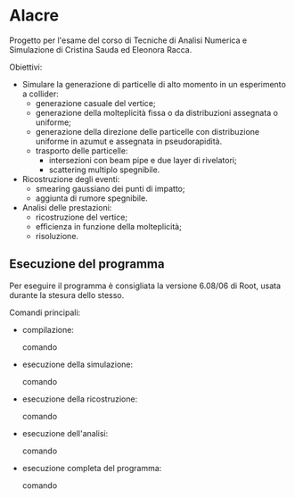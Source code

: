 # Alacre
Progetto per l'esame del corso di Tecniche di Analisi Numerica e Simulazione di Cristina Sauda ed Eleonora Racca.

Obiettivi:
- Simulare la generazione di particelle di alto momento in un esperimento a collider:
  - generazione casuale del vertice;
  - generazione della molteplicità fissa o da distribuzioni assegnata o uniforme;
  - generazione della direzione delle particelle con distribuzione uniforme in azumut e assegnata in pseudorapidità.
  - trasporto delle particelle:
    - intersezioni con beam pipe e due layer di rivelatori;
    - scattering multiplo spegnibile.
- Ricostruzione degli eventi:
  - smearing gaussiano dei punti di impatto;
  - aggiunta di rumore spegnibile.
- Analisi delle prestazioni:
  - ricostruzione del vertice;
  - efficienza in funzione della molteplicità;
  - risoluzione.
  
Esecuzione del programma
------------------------
Per eseguire il programma è consigliata la versione 6.08/06 di Root, usata durante la stesura dello stesso.

Comandi principali:
- compilazione:
  
    comando
    
- esecuzione della simulazione:
  
    comando
    
- esecuzione della ricostruzione:
  
    comando
    
- esecuzione dell'analisi:
  
    comando
    
- esecuzione completa del programma:
  
    comando
    
